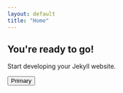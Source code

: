 ```yaml
---
layout: default
title: "Home"
---
```


## You're ready to go!

Start developing your Jekyll website.

<button type="button" class="btn btn-primary">Primary</button>

